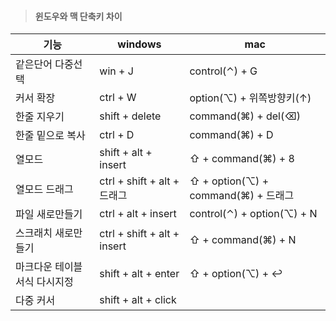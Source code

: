
> #### 윈도우와 맥 단축키 차이

| 기능               | windows                     | mac                              |
|------------------|-----------------------------|----------------------------------|
| 같은단어 다중선택        | win + J                     | control(⌃) + G                   |
| 커서 확장            | ctrl + W                    | option(⌥) + 위쪽방향키(↑)             |
| 한줄 지우기           | shift + delete              | command(⌘) + del(⌫)              |
| 한줄 밑으로 복사        | ctrl + D                    | command(⌘) + D                   |
| 열모드              | shift + alt + insert        | ⇧ + command(⌘) + 8               |
| 열모드 드래그          | ctrl + shift + alt + 드래그    | ⇧ + option(⌥) + command(⌘) + 드래그 |
| 파일 새로만들기         | ctrl + alt + insert         | control(⌃) + option(⌥) + N       |
| 스크래치 새로만들기       | ctrl + shift + alt + insert | ⇧ + command(⌘) + N               |
| 마크다운 테이블 서식 다시지정 | shift + alt + enter         | ⇧ + option(⌥) + ↩︎               |
| 다중 커서            | shift + alt + click         |                                  |


